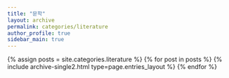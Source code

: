 ```yaml
---
title: "문학"
layout: archive
permalink: categories/literature
author_profile: true
sidebar_main: true
---
```


{% assign posts = site.categories.literature %}
{% for post in posts %} {% include archive-single2.html type=page.entries_layout %} {% endfor %}